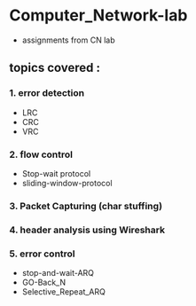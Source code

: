 # Computer_Network-lab
- assignments from CN lab

## topics covered : 

### 1. error detection
- LRC
- CRC
- VRC
### 2. flow control 
   - Stop-wait protocol
   - sliding-window-protocol
### 3. Packet Capturing (char stuffing)
### 4. header analysis using Wireshark
### 5. error control 
- stop-and-wait-ARQ
- GO-Back_N
- Selective_Repeat_ARQ
